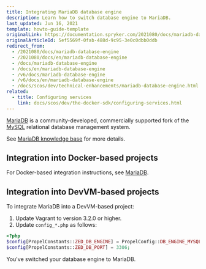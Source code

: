 ```yaml
---
title: Integrating MariaDB database engine
description: Learn how to switch database engine to MariaDB.
last_updated: Jun 16, 2021
template: howto-guide-template
originalLink: https://documentation.spryker.com/2021080/docs/mariadb-database-engine
originalArticleId: 5ef5569f-0fab-488d-9c95-3e0c0dbb0ddb
redirect_from:
  - /2021080/docs/mariadb-database-engine
  - /2021080/docs/en/mariadb-database-engine
  - /docs/mariadb-database-engine
  - /docs/en/mariadb-database-engine
  - /v6/docs/mariadb-database-engine
  - /v6/docs/en/mariadb-database-engine
  - /docs/scos/dev/technical-enhancements/mariadb-database-engine.html
related:
  - title: Configuring services
    link: docs/scos/dev/the-docker-sdk/configuring-services.html
---
```


[MariaDB](https://mariadb.org/) is a community-developed, commercially supported fork of the [MySQL](https://www.mysql.com/) relational database management system.

See [MariaDB knowledge base](https://mariadb.com/kb/en/) for more details.

## Integration into Docker-based projects

For Docker-based integration instructions, see [MariaDB](/docs/scos/dev/the-docker-sdk/{{site.version}}/configuring-services.html#mariadb).

## Integration into DevVM-based projects

To integrate MariaDB into a DevVM-based project:

1. Update Vagrant to version 3.2.0 or higher.
2. Update `config_*.php` as follows:

```php
<?php
$config[PropelConstants::ZED_DB_ENGINE] = PropelConfig::DB_ENGINE_MYSQL;
$config[PropelConstants::ZED_DB_PORT] = 3306;
```

You've switched your database engine to MariaDB.
